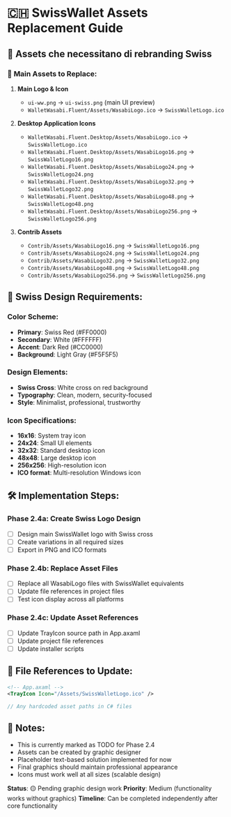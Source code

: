# 🇨🇭 SwissWallet Assets Replacement Guide

## 🎨 Assets che necessitano di rebranding Swiss

### 📁 **Main Assets to Replace:**

1. **Main Logo & Icon**
   - `ui-ww.png` → `ui-swiss.png` (main UI preview)
   - `WalletWasabi.Fluent/Assets/WasabiLogo.ico` → `SwissWalletLogo.ico`

2. **Desktop Application Icons**
   - `WalletWasabi.Fluent.Desktop/Assets/WasabiLogo.ico` → `SwissWalletLogo.ico`
   - `WalletWasabi.Fluent.Desktop/Assets/WasabiLogo16.png` → `SwissWalletLogo16.png`
   - `WalletWasabi.Fluent.Desktop/Assets/WasabiLogo24.png` → `SwissWalletLogo24.png`
   - `WalletWasabi.Fluent.Desktop/Assets/WasabiLogo32.png` → `SwissWalletLogo32.png`
   - `WalletWasabi.Fluent.Desktop/Assets/WasabiLogo48.png` → `SwissWalletLogo48.png`
   - `WalletWasabi.Fluent.Desktop/Assets/WasabiLogo256.png` → `SwissWalletLogo256.png`

3. **Contrib Assets**
   - `Contrib/Assets/WasabiLogo16.png` → `SwissWalletLogo16.png`
   - `Contrib/Assets/WasabiLogo24.png` → `SwissWalletLogo24.png`
   - `Contrib/Assets/WasabiLogo32.png` → `SwissWalletLogo32.png`
   - `Contrib/Assets/WasabiLogo48.png` → `SwissWalletLogo48.png`
   - `Contrib/Assets/WasabiLogo256.png` → `SwissWalletLogo256.png`

## 🎯 **Swiss Design Requirements:**

### **Color Scheme:**
- **Primary**: Swiss Red (#FF0000)
- **Secondary**: White (#FFFFFF)
- **Accent**: Dark Red (#CC0000)
- **Background**: Light Gray (#F5F5F5)

### **Design Elements:**
- **Swiss Cross**: White cross on red background
- **Typography**: Clean, modern, security-focused
- **Style**: Minimalist, professional, trustworthy

### **Icon Specifications:**
- **16x16**: System tray icon
- **24x24**: Small UI elements
- **32x32**: Standard desktop icon
- **48x48**: Large desktop icon
- **256x256**: High-resolution icon
- **ICO format**: Multi-resolution Windows icon

## 🛠️ **Implementation Steps:**

### Phase 2.4a: Create Swiss Logo Design
- [ ] Design main SwissWallet logo with Swiss cross
- [ ] Create variations in all required sizes
- [ ] Export in PNG and ICO formats

### Phase 2.4b: Replace Asset Files
- [ ] Replace all WasabiLogo files with SwissWallet equivalents
- [ ] Update file references in project files
- [ ] Test icon display across all platforms

### Phase 2.4c: Update Asset References
- [ ] Update TrayIcon source path in App.axaml
- [ ] Update project file references
- [ ] Update installer scripts

## 🔗 **File References to Update:**

```xml
<!-- App.axaml -->
<TrayIcon Icon="/Assets/SwissWalletLogo.ico" />
```

```csharp
// Any hardcoded asset paths in C# files
```

## 📝 **Notes:**
- This is currently marked as TODO for Phase 2.4
- Assets can be created by graphic designer
- Placeholder text-based solution implemented for now
- Final graphics should maintain professional appearance
- Icons must work well at all sizes (scalable design)

**Status**: 🟡 Pending graphic design work
**Priority**: Medium (functionality works without graphics)
**Timeline**: Can be completed independently after core functionality